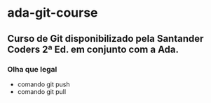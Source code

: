 # ada-git-course


## Curso de Git disponibilizado pela Santander Coders 2ª Ed. em conjunto com a Ada.


### Olha que legal
* comando git push
* comando git pull
